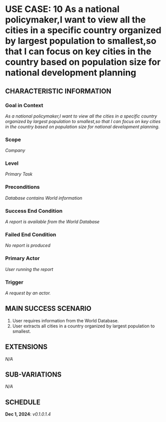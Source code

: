 # USE CASE: 10 As a national policymaker,I want to view all the cities in a specific country organized by largest population to smallest,so that I can focus on key cities in the country based on population size for national development planning

## CHARACTERISTIC INFORMATION

### Goal in Context

*As a national policymaker,I want to view all the cities in a specific country organized by largest population to smallest,so that I can focus on key cities in the country based on population size for national development planning.*

### Scope

*Company*

### Level

*Primary Task*

### Preconditions

*Database contains World information*

### Success End Condition

*A report is available from the World Database*

### Failed End Condition

*No report is produced*

### Primary Actor

*User running the report*

### Trigger

*A request by an actor.*

## MAIN SUCCESS SCENARIO

1. User requires information from the World Database.
2. User extracts all cities in a country organized by largest population to smallest.

## EXTENSIONS

*N/A*

## SUB-VARIATIONS

*N/A*

## SCHEDULE

**Dec 1, 2024**: *v0.1.0.1.4*